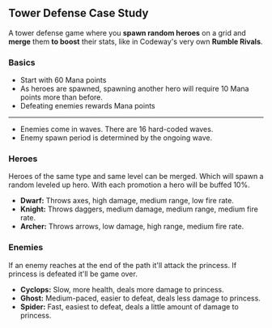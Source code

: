 ## Tower Defense Case Study

A tower defense game where you **spawn random heroes**  on a grid and **merge** them **to boost** their stats, like in Codeway's very own **Rumble Rivals**.

### Basics
- Start with 60 Mana points
- As heroes are spawned, spawning another hero will require 10 Mana points more than before.
- Defeating enemies rewards Mana points
----
- Enemies come in waves. There are 16 hard-coded waves.
- Enemy spawn period is determined by the ongoing wave.

### Heroes
Heroes of the same type and same level can be merged. Which will spawn a random leveled up hero. With each promotion a hero will be buffed 10%.
- **Dwarf:** Throws axes, high damage, medium range, low fire rate.
- **Knight:** Throws daggers, medium damage, medium range, medium fire rate.
- **Archer:** Throws arrows, low damage, high range, medium fire rate.

### Enemies
If an enemy reaches at the end of the path it'll attack the princess. If princess is defeated it'll be game over.

- **Cyclops:** Slow, more health, deals more damage to princess.
- **Ghost:** Medium-paced, easier to defeat, deals less damage to princess.
- **Spider:** Fast, easiest to defeat, deals a little amount of damage to princess.
